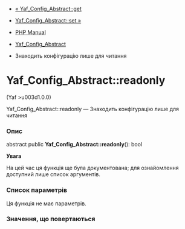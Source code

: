 - [« Yaf_Config_Abstract::get](yaf-config-abstract.get.md)
- [Yaf_Config_Abstract::set »](yaf-config-abstract.set.md)

- [PHP Manual](index.md)
- [Yaf_Config_Abstract](class.yaf-config-abstract.md)
- Знаходить конфігурацію лише для читання

# Yaf_Config_Abstract::readonly

(Yaf \>u003d1.0.0)

Yaf_Config_Abstract::readonly — Знаходить конфігурацію лише для читання

### Опис

abstract public **Yaf_Config_Abstract::readonly**(): bool

**Увага**

На цей час ця функція ще була документована; для
ознайомлення доступний лише список аргументів.

### Список параметрів

Ця функція не має параметрів.

### Значення, що повертаються

